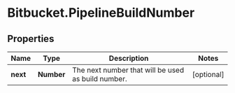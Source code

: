 # Bitbucket.PipelineBuildNumber

## Properties

Name | Type | Description | Notes
------------ | ------------- | ------------- | -------------
**next** | **Number** | The next number that will be used as build number. | [optional] 


